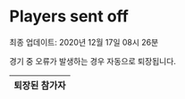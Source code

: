 # Players sent off
최종 업데이트: 2020년 12월 17일 08시 26분


경기 중 오류가 발생하는 경우 자동으로 퇴장됩니다.


| 퇴장된 참가자 |
|:---:|